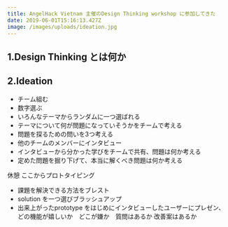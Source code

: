 ```yaml
---
title: AngelHack Vietnam 主催のDesign Thinking workshop に参加してきた
date: 2019-06-01T15:16:13.427Z
image: /images/uploads/ideation.jpg
---
```

## 1.Design Thinking とは何か

## 2.Ideation
- チーム組む
- 数字選ぶ
- いろんなテーマからランダムに一つ選ばれる
- テーマについて何が問題になっていそうかをチームで考える
- 問題を探るための問いを3つ考える
- 他のチームのメンバーにインタビュー
- インタビューから分かった学びをチームで共有、問題は何か考える
- 定めた問題を掘り下げて、本当に解くべき問題は何か考える

休憩
ここからプロトタイピング
- 課題を解決できる方法をブレスト
- solution を一つ選びブラッシュアップ
- 出来上がったprototype をはじめにインタビューしたユーザーにプレゼン、どの機能が嬉しいか　どこが嫌か　質問はあるか 改善案はあるか　
